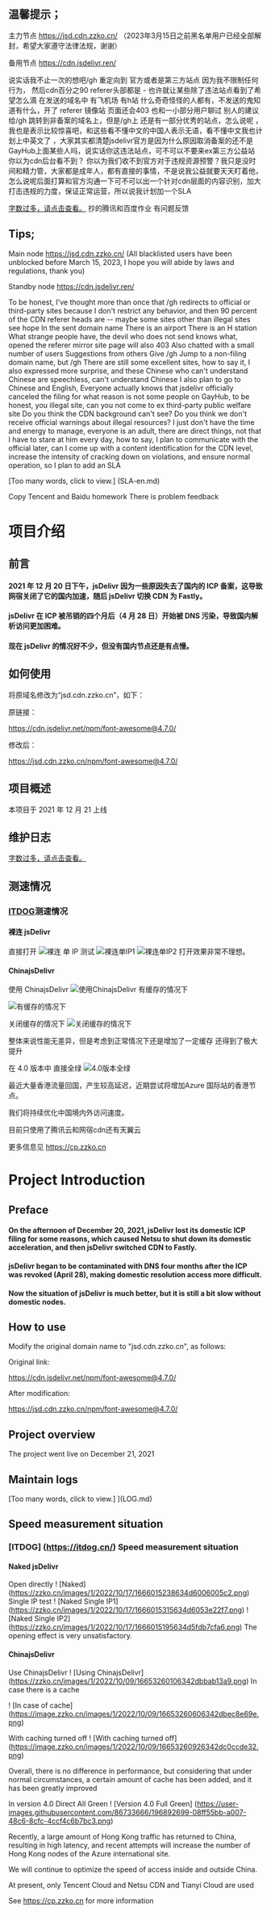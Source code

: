 ## 温馨提示；
主力节点 https://jsd.cdn.zzko.cn/     （2023年3月15日之前黑名单用户已经全部解封，希望大家遵守法律法规，谢谢）

备用节点 https://cdn.jsdelivr.ren/ 

说实话我不止一次的想吧/gh 重定向到 官方或者是第三方站点 因为我不限制任何行为， 然后cdn百分之90 referer头部都是 - 也许就让某些除了违法站点看到了希望怎么滴
在发送的域名中 有飞机场 有h站 什么奇奇怪怪的人都有，不发送的鬼知道有什么，开了 referer 镜像站 页面还会403   也和一小部分用户聊过 别人的建议 给/gh 跳转到非备案的域名上，但是/gh上 还是有一部分优秀的站点，怎么说呢 ，我也是表示比较惊喜吧，和这些看不懂中文的中国人表示无语，看不懂中文我也计划上中英文了 ，大家其实都清楚jsdelivr官方是因为什么原因取消备案的还不是GayHub上面某些人吗，说实话你这违法站点，可不可以不要来ex第三方公益站 你以为cdn后台看不到？ 你以为我们收不到官方对于违规资源预警？我只是没时间和精力管，大家都是成年人，都有直接的事情，不是说我公益就要天天盯着他，怎么说呢后面打算和官方沟通一下可不可以出一个针对cdn层面的内容识别，加大打击违规的力度，保证正常运营，所以说我计划加一个SLA 

[字数过多，请点击查看。](SLA.md)
抄的腾讯和百度作业 有问题反馈

## Tips;
Main node https://jsd.cdn.zzko.cn/ (All blacklisted users have been unblocked before March 15, 2023, I hope you will abide by laws and regulations, thank you)

Standby node https://cdn.jsdelivr.ren/ 

To be honest, I've thought more than once that /gh redirects to official or third-party sites because I don't restrict any behavior, and then 90 percent of the CDN referer heads are -- maybe some sites other than illegal sites see hope
In the sent domain name There is an airport There is an H station What strange people have, the devil who does not send knows what, opened the referer mirror site page will also 403 Also chatted with a small number of users Suggestions from others Give /gh Jump to a non-filing domain name, but /gh There are still some excellent sites, how to say it, I also expressed more surprise, and these Chinese who can't understand Chinese are speechless, can't understand Chinese I also plan to go to Chinese and English, Everyone actually knows that jsdelivr officially canceled the filing for what reason is not some people on GayHub, to be honest, you illegal site, can you not come to ex third-party public welfare site Do you think the CDN background can't see? Do you think we don't receive official warnings about illegal resources? I just don't have the time and energy to manage, everyone is an adult, there are direct things, not that I have to stare at him every day, how to say, I plan to communicate with the official later, can I come up with a content identification for the CDN level, increase the intensity of cracking down on violations, and ensure normal operation, so I plan to add an SLA 

[Too many words, click to view.] (SLA-en.md)

Copy Tencent and Baidu homework There is problem feedback

# 项目介绍

## 前言

#### 2021 年 12 月 20 日下午，jsDelivr 因为一些原因失去了国内的 ICP 备案，这导致网宿关闭了它的国内加速，随后 jsDelivr 切换 CDN 为 Fastly。

#### jsDelivr 在 ICP 被吊销的四个月后（4 月 28 日）开始被 DNS 污染，导致国内解析访问更加困难。

#### 现在 jsDelivr 的情况好不少，但没有国内节点还是有点慢。

## 如何使用

将原域名修改为“jsd.cdn.zzko.cn”，如下：

原链接：

https://cdn.jsdelivr.net/npm/font-awesome@4.7.0/

修改后：

https://jsd.cdn.zzko.cn/npm/font-awesome@4.7.0/

## 项目概述

本项目于 2021 年 12 月 21 上线

## 维护日志

[字数过多，请点击查看。](LOG.md)

## 测速情况

### [ITDOG](https://itdog.cn/)测速情况

#### 裸连 jsDelivr

直接打开
![裸连](https://zzko.cn/images/1/2022/10/17/1666015238634d6006005c2.png)
单 IP 测试
![裸连单IP1](https://zzko.cn/images/1/2022/10/17/1666015315634d6053e22f7.png)
![裸连单IP2](https://zzko.cn/images/1/2022/10/17/1666015195634d5fdb7cfa6.png)
打开效果非常不理想。

#### ChinajsDelivr

使用 ChinajsDelivr
![使用ChinajsDelivr](https://zzko.cn/images/1/2022/10/09/16653260106342dbbab13a9.png)
有缓存的情况下

![有缓存的情况下](https://image.zzko.cn/images/1/2022/10/09/16653260606342dbec8e69e.png)

关闭缓存的情况下
![关闭缓存的情况下](https://image.zzko.cn/images/1/2022/10/09/16653260926342dc0ccde32.png)

整体来说性能无差异，但是考虑到正常情况下还是增加了一定缓存 还得到了极大提升

在 4.0 版本中 直接全绿
![4.0版本全绿](https://user-images.githubusercontent.com/86733666/196892699-08ff55bb-a007-48c6-8cfc-4ccf4c6b7bc3.png)

最近大量香港流量回国，产生较高延迟，近期尝试将增加Azure 国际站的香港节点。

我们将持续优化中国境内外访问速度。

目前只使用了腾讯云和网宿cdn还有天翼云

更多信息见 https://cp.zzko.cn





# Project Introduction

## Preface

#### On the afternoon of December 20, 2021, jsDelivr lost its domestic ICP filing for some reasons, which caused Netsu to shut down its domestic acceleration, and then jsDelivr switched CDN to Fastly.

#### jsDelivr began to be contaminated with DNS four months after the ICP was revoked (April 28), making domestic resolution access more difficult.

#### Now the situation of jsDelivr is much better, but it is still a bit slow without domestic nodes.

## How to use

Modify the original domain name to "jsd.cdn.zzko.cn", as follows:

Original link:

https://cdn.jsdelivr.net/npm/font-awesome@4.7.0/

After modification:

https://jsd.cdn.zzko.cn/npm/font-awesome@4.7.0/

## Project overview

The project went live on December 21, 2021

## Maintain logs

[Too many words, click to view.] ](LOG.md)

## Speed measurement situation

### [ITDOG] (https://itdog.cn/) Speed measurement situation

#### Naked jsDelivr

Open directly
! [Naked] (https://zzko.cn/images/1/2022/10/17/1666015238634d6006005c2.png)
Single IP test
! [Naked Single IP1] (https://zzko.cn/images/1/2022/10/17/1666015315634d6053e22f7.png)
! [Naked Single IP2] (https://zzko.cn/images/1/2022/10/17/1666015195634d5fdb7cfa6.png)
The opening effect is very unsatisfactory.

#### ChinajsDelivr

Use ChinajsDelivr
! [Using ChinajsDelivr] (https://zzko.cn/images/1/2022/10/09/16653260106342dbbab13a9.png)
In case there is a cache

! [In case of cache] (https://image.zzko.cn/images/1/2022/10/09/16653260606342dbec8e69e.png)

With caching turned off
! [With caching turned off] (https://image.zzko.cn/images/1/2022/10/09/16653260926342dc0ccde32.png)

Overall, there is no difference in performance, but considering that under normal circumstances, a certain amount of cache has been added, and it has been greatly improved

In version 4.0 Direct All Green
! [Version 4.0 Full Green] (https://user-images.githubusercontent.com/86733666/196892699-08ff55bb-a007-48c6-8cfc-4ccf4c6b7bc3.png)

Recently, a large amount of Hong Kong traffic has returned to China, resulting in high latency, and recent attempts will increase the number of Hong Kong nodes of the Azure international site.

We will continue to optimize the speed of access inside and outside China.

At present, only Tencent Cloud and Netsu CDN and Tianyi Cloud are used

See https://cp.zzko.cn for more information
